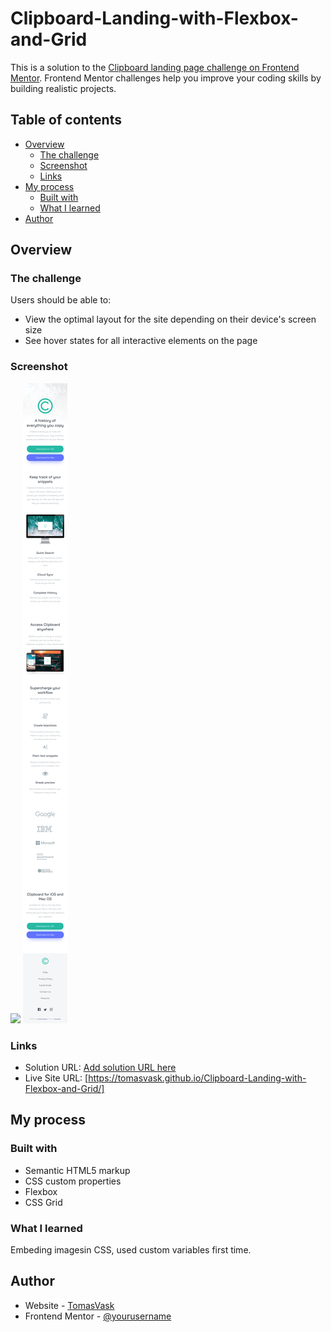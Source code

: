 # Clipboard-Landing-with-Flexbox-and-Grid

This is a solution to the [Clipboard landing page challenge on Frontend Mentor](https://www.frontendmentor.io/challenges/clipboard-landing-page-5cc9bccd6c4c91111378ecb9). Frontend Mentor challenges help you improve your coding skills by building realistic projects. 

## Table of contents

- [Overview](#overview)
  - [The challenge](#the-challenge)
  - [Screenshot](#screenshot)
  - [Links](#links)
- [My process](#my-process)
  - [Built with](#built-with)
  - [What I learned](#what-i-learned)
- [Author](#author)


## Overview

### The challenge

Users should be able to:

- View the optimal layout for the site depending on their device's screen size
- See hover states for all interactive elements on the page

### Screenshot
![](Screenshot/desktop_screenshot.png)
![](Screenshot/mobile_screenshot.png)

### Links

- Solution URL: [Add solution URL here](https://your-solution-url.com)
- Live Site URL: [https://tomasvask.github.io/Clipboard-Landing-with-Flexbox-and-Grid/]

## My process

### Built with

- Semantic HTML5 markup
- CSS custom properties
- Flexbox
- CSS Grid

### What I learned

Embeding imagesin CSS, used custom variables first time.

## Author

- Website - [TomasVask](https://www.your-site.com)
- Frontend Mentor - [@yourusername](https://www.frontendmentor.io/profile/yourusername)

